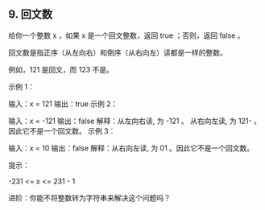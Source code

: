 ## 9. 回文数

给你一个整数 x ，如果 x 是一个回文整数，返回 true ；否则，返回 false 。

回文数是指正序（从左向右）和倒序（从右向左）读都是一样的整数。

例如，121 是回文，而 123 不是。


示例 1：

输入：x = 121
输出：true
示例 2：

输入：x = -121
输出：false
解释：从左向右读, 为 -121 。 从右向左读, 为 121- 。因此它不是一个回文数。
示例 3：

输入：x = 10
输出：false
解释：从右向左读, 为 01 。因此它不是一个回文数。


提示：

-231 <= x <= 231 - 1


进阶：你能不将整数转为字符串来解决这个问题吗？